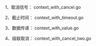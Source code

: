1、取消信号：
context_with_cancel.go

2、截止时间：
context_with_timeout.go

3、数据传递：
context_with_value.go

4、级联取消：
context_with_cancel_two.go
